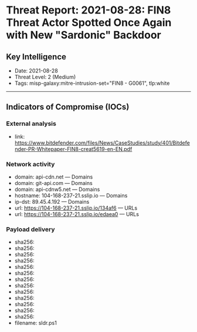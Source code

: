 # Threat Report: 2021-08-28: FIN8 Threat Actor Spotted Once Again with New "Sardonic" Backdoor


## Key Intelligence
* Date: 2021-08-28
* Threat Level: 2 (Medium)
* Tags: misp-galaxy:mitre-intrusion-set="FIN8 - G0061", tlp:white

---

## Indicators of Compromise (IOCs)
### External analysis
* link: https://www.bitdefender.com/files/News/CaseStudies/study/401/Bitdefender-PR-Whitepaper-FIN8-creat5619-en-EN.pdf

### Network activity
* domain: api-cdn.net — Domains
* domain: git-api.com — Domains
* domain: api-cdnw5.net — Domains
* hostname: 104-168-237-21.sslip.io — Domains
* ip-dst: 89.45.4.192 — Domains
* url: https://104-168-237-21.sslip.io/134af6 — URLs
* url: https://104-168-237-21.sslip.io/edaea0 — URLs

### Payload delivery
* sha256: <sha256>
* sha256: <sha256>
* sha256: <sha256>
* sha256: <sha256>
* sha256: <sha256>
* sha256: <sha256>
* sha256: <sha256>
* sha256: <sha256>
* sha256: <sha256>
* sha256: <sha256>
* sha256: <sha256>
* sha256: <sha256>
* sha256: <sha256>
* filename: sldr.ps1
